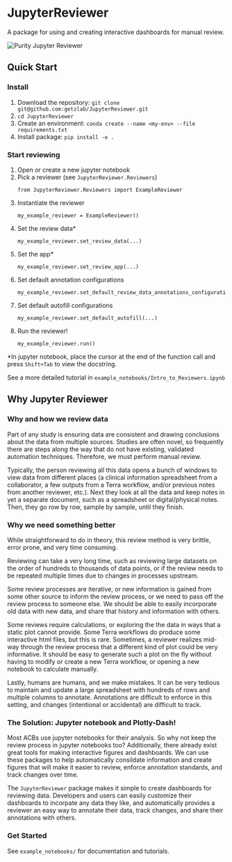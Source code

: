 # JupyterReviewer

A package for using and creating interactive dashboards for manual review.

![Purity Jupyter Reviewer](https://github.com/getzlab/JupyterReviewer/blob/master/images/ezgif.com-gif-maker.gif)

## Quick Start

### Install

1. Download the repository: `git clone git@github.com:getzlab/JupyterReviewer.git` 
1. `cd JupyterReviewer`
1. Create an environment: `conda create --name <my-env> --file requirements.txt`
1. Install package: `pip install -e .`

### Start reviewing

1. Open or create a new jupyter notebook
1. Pick a reviewer (see `JupyterReviewer.Reviewers`)
   ```
   from JupyterReviewer.Reviewers import ExampleReviewer
   ```
1. Instantiate the reviewer
   ```
   my_example_reviewer = ExampleReviewer()
   ```
1. Set the review data*
   ```
   my_example_reviewer.set_review_data(...)
   ```
1. Set the app*
   ```
   my_example_reviewer.set_review_app(...)
   ```
1. Set default annotation configurations
   ```
   my_example_reviewer.set_default_review_data_annotations_configuration(...)
   ```
1. Set default autofill configurations
   ```
   my_example_reviewer.set_default_autofill(...)
   ```
1. Run the reviewer!
   ```
   my_example_reviewer.run()
   ```

*In jupyter notebook, place the cursor at the end of the function call and press `Shift+Tab` to view the docstring.

See a more detailed tutorial in `example_notebooks/Intro_to_Reviewers.ipynb`

## Why Jupyter Reviewer
### Why and how we review data

Part of any study is ensuring data are consistent and drawing conclusions about the data from multiple sources. Studies are often novel, so frequently there are steps along the way that do not have existing, validated automation techniques. Therefore, we must perform manual review.

Typically, the person reviewing all this data opens a bunch of windows to view data from different places (a clinical information spreadsheet from a collaborator, a few outputs from a Terra workflow, and/or previous notes from another reviewer, etc.). Next they look at all the data and keep notes in yet a separate document, such as a spreadsheet or digital/physical notes. Then, they go row by row, sample by sample, until they finish.

### Why we need something better

While straightforward to do in theory, this review method is very brittle, error prone, and very time consuming. 

Reviewing can take a very long time, such as reviewing large datasets on the order of hundreds to thousands of data points, or if the review needs to be repeated multiple times due to changes in processes upstream. 

Some review processes are iterative, or new information is gained from some other source to inform the review process, or we need to pass off the review process to someone else. We should be able to easily incorporate old data with new data, and share that history and information with others.

Some reviews require calculations, or exploring the the data in ways that a static plot cannot provide. Some Terra workflows do produce some interactive html files, but this is rare. Sometimes, a reviewer realizes mid-way through the review process that a different kind of plot could be very informative. It should be easy to generate such a plot on the fly without having to modify or create a new Terra workflow, or opening a new notebook to calculate manually.

Lastly, humans are humans, and we make mistakes. It can be very tedious to maintain and update a large spreadsheet with hundreds of rows and multiple columns to annotate. Annotations are difficult to enforce in this setting, and changes (intentional or accidental) are difficult to track. 

### The Solution: Jupyter notebook and Plotly-Dash!

Most ACBs use jupyter notebooks for their analysis. So why not keep the review process in jupyter notebooks too? Additionally, there already exist great tools for making interactive figures and dashboards. We can use these packages to help automatically consildate information and create figures that will make it easier to review, enforce annotation standards, and track changes over time.

The `JupyterReviewer` package makes it simple to create dashboards for reviewing data. Developers and users can easily customize their dashboards to incorpate any data they like, and automatically provides a reviewer an easy way to annotate their data, track changes, and share their annotations with others.

### Get Started

See `example_notebooks/` for documentation and tutorials.